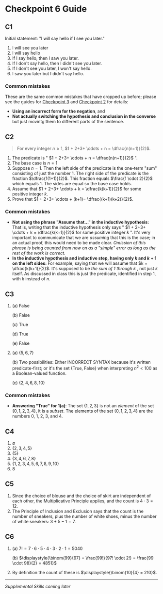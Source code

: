# Checkpoint 6 Guide

## C1

Initial statement: "I will say hello if I see you later."

1. I will see you later
2. I will say hello
3. If I say hello, then I saw you later. 
4. If I don't say hello, then I didn't see you later. 
5. If I don't see you later, I won't say hello. 
6. I saw you later but I didn't say hello. 

### Common mistakes

These are the same common mistakes that have cropped up before; please see the guides for [Checkpoint 3](https://github.com/RobertTalbert/discretecs/blob/master/MTH225-Winter2024/assignments/checkpoints/Checkpoint%203%20guide.md) and [Checkpoint 2](https://github.com/RobertTalbert/discretecs/blob/master/MTH225-Winter2024/assignments/checkpoints/Checkpoint%202%20solutions.md) for details: 

- **Using an incorrect form for the negation**, and 
- **Not actually switching the hypothesis and conclusion in the converse** but just movintg them to different parts of the sentence. 

## C2 

>For every integer $n \geq 1$, $1 + 2+3+ \cdots + n = \dfrac{n(n+1)}{2}$.  

1. The predicate is " $1 + 2+3+ \cdots + n = \dfrac{n(n+1)}{2}$ ". 
2. The base case is $n = 1$
3. Suppose $n=1$. Then the left side of the predicate is the one-term "sum" consisting of just the number 1. The right side of the predicate is the fraction $\dfrac{1(1+1)}{2}$. This fraction equals $\frac{1 \cdot 2}{2}$ which equals $1$. The sides are equal so the base case holds. 
4. Assume that $1 + 2+3+ \cdots + k = \dfrac{k(k+1)}{2}$ for some positive integer $k$. 
5. Prove that $1 + 2+3+ \cdots + (k+1)= \dfrac{(k+1)(k+2)}{2}$. 

### Common mistakes

- **Not using the phrase "Assume that..." in the inductive hypothesis:** That is, writing that the inductive hypothesis only says " $1 + 2+3+ \cdots + k = \dfrac{k(k+1)}{2}$ for some positive integer $k$ ". It's very important to communicate that we are *assuming* that this is the case; in an actual proof, this would need to be made clear. *Omission of this phrase is being counted from now on as a "simple" error as long as the rest of the work is correct.*
- **In the inductive hypothesis and inductive step, having only $k$ and $k+1$ on the left sides:** For example, saying that we will assume that $k = \dfrac{k(k+1)}{2}$. It's supposed to be *the sum of 1 through $k$* , not just $k$ itself. As discussed in class this is just the predicate, identified in step 1, with $k$ instead of $n$. 


## C3

1. (a) False 

   (b) False

   (c) True

   (d) True

   (e) False 

2. (a) $\lbrace 5,6,7 \rbrace$

   (b) Two possibilities: Either INCORRECT SYNTAX because it's written predicate-first; or it's the set {True, False} when interpreting $n^2 < 100$ as a Boolean-valued function. 

   (c) $\lbrace 2,4,6,8,10 \rbrace$

### Common mistakes

- **Answering "True" for 1(a)**: The set $\lbrace 1,2,3 \rbrace$ is not an *element* of the set $\lbrace 0,1,2,3,4 \rbrace$, it is a *subset*. The elements of the set $\lbrace 0,1,2,3,4 \rbrace$ are the numbers 0, 1, 2, 3, and 4. 


## C4

1. $\emptyset$
2. $\lbrace 2,3,4,5 \rbrace$
3. $\lbrace 5 \rbrace$
4. $\lbrace 3,4,6,7,8 \rbrace$
5. $\lbrace 1,2,3,4,5,6,7,8,9,10 \rbrace$
6. $8$ 

## C5

1. Since the choice of blouse and the choice of skirt are independent of each other, the Multiplicative Principle applies, and the count is $4 \cdot 3 = 12$. 
2. The Principle of Inclusion and Exclusion says that the count is the number of sneakers, plus the number of white shoes, minus the number of white sneakers: $3 + 5 - 1 = 7$. 

## C6

1. (a) $7! = 7 \cdot 6 \cdot 5 \cdot 4 \cdot 3 \cdot 2 \cdot 1 = 5040$

   (b) $\displaystyle{\binom{99}{97} = \frac{99!}{97! \cdot 2!} = \frac{99 \cdot 98}{2} = 4851}$


2. By definition the count of these is $\displaystyle{\binom{10}{4} = 210}$. 

--- 

*Supplemental Skills coming later*